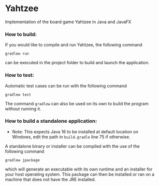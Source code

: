 # Yahtzee
Implementation of the board game Yahtzee in Java and JavaFX

### How to build:

If you would like to compile and run Yahtzee, the following command
```
gradlew run
```
can be executed in the project folder to build and launch the application.

### How to test:
Automatic test cases can be run with the following command
```
gradlew test
```

The command `gradlew` can also be used on its own to build the program without running it.

### How to build a standalone application:
- Note: This expects Java 16 to be installed at default location on Windows, edit the path in `build.gradle` line 75 if otherwise.

A standalone binary or installer can be compiled with the use of the following command
```
gradlew jpackage
```
which will generate an executable with its own runtime and an installer for your host operating system. This package can then be installed or ran on a machine that does not have the JRE installed.